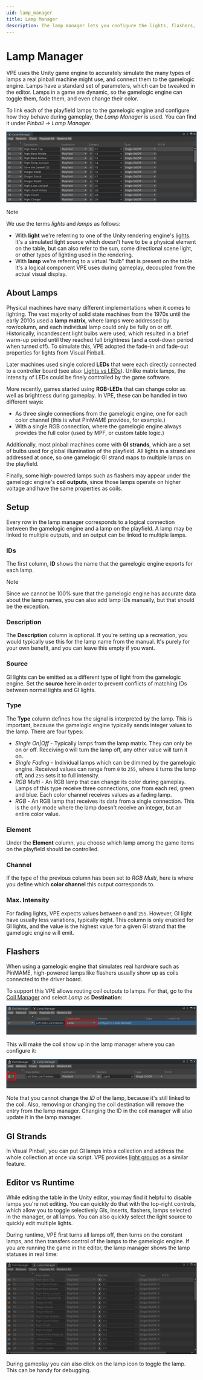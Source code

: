 ```yaml
---
uid: lamp_manager
title: Lamp Manager
description: The lamp manager lets you configure the lights, flashers, and general illumination of the playfield and connect them to the gamelogic engine.
---
```

# Lamp Manager

VPE uses the Unity game engine to accurately simulate the many types of lamps a real pinball machine might use, and connect them to the gamelogic engine. Lamps have a standard set of parameters, which can be tweaked in the editor. Lamps in a game are dynamic, so the gamelogic engine can toggle them, fade them, and even change their color.

To link each of the playfield lamps to the gamelogic engine and configure how they behave during gameplay, the *Lamp Manager* is used. You can find it under *Pinball -> Lamp Manager*.

![Lamp Manager](lamp-manager.png)

> [!note]
> We use the terms *lights* and *lamps* as follows:
> - With **light** we're referring to one of the Unity rendering engine's [lights](https://docs.unity3d.com/Packages/com.unity.render-pipelines.high-definition@10.2/manual/Light-Component.html). It's a simulated light source which doesn't have to be a physical element on the table, but can also refer to the sun, some directional scene light, or other types of lighting used in the rendering.
> - With **lamp** we're referring to a virtual "bulb" that is present on the table. It's a logical component VPE uses during gameplay, decoupled from the actual visual display.

## About Lamps

Physical machines have many different implementations when it comes to lighting. The vast majority of solid state machines from the 1970s until the early 2010s used a **lamp matrix**, where lamps were addressed by row/column, and each individual lamp could only be fully on or off. Historically, incandescent light bulbs were used, which resulted in a brief warm-up period until they reached full brightness (and a cool-down period when turned off). To simulate this, VPE adopted the fade-in and fade-out properties for lights from Visual Pinball.

Later machines used single colored **LEDs** that were each directly connected to a controller board (see also: [Lights vs LEDs](https://missionpinball.org/mechs/lights/lights_versus_leds/)). Unlike matrix lamps, the intensity of LEDs could be finely controlled by the game software.

More recently, games started using **RGB-LEDs** that can change color as well as brightness during gameplay. In VPE, these can be handled in two different ways:
- As three single connections from the gamelogic engine, one for each color channel (this is what PinMAME provides, for example.)
- With a single RGB connection, where the gamelogic engine always provides the full color (used by MPF, or custom table logic.)

Additionally, most pinball machines come with **GI strands**, which are a set of bulbs used for global illumination of the playfield. All lights in a strand are addressed at once, so one gamelogic GI strand maps to multiple lamps on the playfield.

Finally, some high-powered lamps such as flashers may appear under the gamelogic engine's **coil outputs**, since those lamps operate on higher voltage and have the same properties as coils.

## Setup

Every row in the lamp manager corresponds to a logical connection between the gamelogic engine and a lamp on the playfield. A lamp may be linked to multiple outputs, and an output can be linked to multiple lamps.

### IDs

The first column, **ID** shows the name that the gamelogic engine exports for each lamp.

> [!note]
> Since we cannot be 100% sure that the gamelogic engine has accurate data about the lamp names, you can also add lamp IDs manually, but that should be the exception.

### Description

The **Description** column is optional. If you're setting up a recreation, you would typically use this for the lamp name from the manual. It's purely for your own benefit, and you can leave this empty if you want.

### Source

GI lights can be emitted as a different type of light from the gamelogic engine. Set the **source** here in order to prevent conflicts of matching IDs between normal lights and GI lights.

### Type

The **Type** column defines how the signal is interpreted by the lamp. This is important, because the gamelogic engine typically sends integer values to the lamp. There are four types:

- *Single On|Off* - Typically lamps from the lamp matrix. They can only be on or off. Receiving `0` will turn the lamp off, any other value will turn it on.
- *Single Fading* - Individual lamps which can be dimmed by the gamelogic engine. Received values can range from `0` to `255`, where `0` turns the lamp off, and `255` sets it to full intensity.
- *RGB Multi* - An RGB lamp that can change its color during gameplay. Lamps of this type receive three connections, one from each red, green and blue. Each color channel receives values as a fading lamp.
- *RGB* - An RGB lamp that receives its data from a single connection. This is the only mode where the lamp doesn't receive an integer, but an entire color value.

### Element

Under the **Element** column, you choose which lamp among the game items on the playfield should be controlled.

### Channel

If the type of the previous column has been set to *RGB Multi*, here is where you define which **color channel** this output corresponds to.

### Max. Intensity

For fading lights, VPE expects values between `0` and `255`. However, GI light have usually less variations, typically eight. This column is only enabled for GI lights, and the value is the highest value for a given GI strand that the gamelogic engine will emit.

## Flashers

When using a gamelogic engine that simulates real hardware such as PinMAME, high-powered lamps like flashers usually show up as coils connected to the driver board. 

To support this VPE allows routing coil outputs to lamps. For that, go to the [Coil Manager](coil-manager.md) and select *Lamp* as **Destination**:

![Coil as lamp](coil-manager-lamp.png)

This will make the coil show up in the lamp manager where you can configure it:

![Lamp from coil](lamp-manager-coil.png)

Note that you cannot change the *ID* of the lamp, because it's still linked to the coil. Also, removing or changing the coil destination will remove the entry from the lamp manager. Changing the ID in the coil manager will also update it in the lamp manager.

## GI Strands

In Visual Pinball, you can put GI lamps into a collection and address the whole collection at once via script. VPE provides [light groups](xref:light_groups) as a similar feature.

## Editor vs Runtime

While editing the table in the Unity editor, you may find it helpful to disable lamps you're not editing. You can quickly do that with the top-right controls, which allow you to toggle selectively GIs, inserts, flashers, lamps selected in the manager, or all lamps. You can also quickly select the light source to quickly edit multiple lights.

During runtime, VPE first turns all lamps off, then turns on the constant lamps, and then transfers control of the lamps to the gamelogic engine. If you are running the game in the editor, the lamp manager shows the lamp statuses in real time:

![Lamps runtime](lamp-manager-gameplay.gif)

During gameplay you can also click on the lamp icon to toggle the lamp. This can be handy for debugging.
